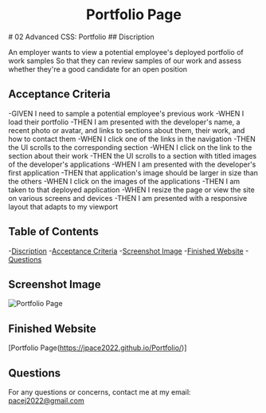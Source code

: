 <h1 align="center"> Portfolio Page</h1>
# 02 Advanced CSS: Portfolio
## Discription

An employer wants to view a potential employee's deployed portfolio of work samples
So that they can review samples of our work and assess whether they're a good candidate for an open position

## Acceptance Criteria

-GIVEN I need to sample a potential employee's previous work
-WHEN I load their portfolio
-THEN I am presented with the developer's name, a recent photo or avatar, and links to sections about them, their work, and how to contact them
-WHEN I click one of the links in the navigation
-THEN the UI scrolls to the corresponding section
-WHEN I click on the link to the section about their work
-THEN the UI scrolls to a section with titled images of the developer's applications
-WHEN I am presented with the developer's first application
-THEN that application's image should be larger in size than the others
-WHEN I click on the images of the applications
-THEN I am taken to that deployed application
-WHEN I resize the page or view the site on various screens and devices
-THEN I am presented with a responsive layout that adapts to my viewport

## Table of Contents
-[Discription](#discription)
-[Acceptance Criteria](#acceptance-criteria)
-[Screenshot Image](#screenshot-image)
-[Finished Website](#finished-website)
-[Questions](#questions)

## Screenshot Image
![Portfolio Page]()

## Finished Website
[Portfolio Page(https://jpace2022.github.io/Portfolio/)]

## Questions
For any questions or concerns, contact me at my email: pacej2022@gmail.com
